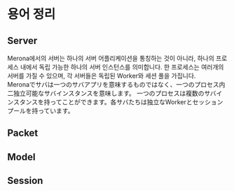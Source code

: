 용어 정리
====

Server
----
Merona에서의 서버는 하나의 서버 어플리케이션을 통칭하는 것이 아니라, 하나의 프로세스 내에서 독립 가능한 하나의 서버 인스턴스를 의미합니다.
한 프로세스는 여러개의 서버를 가질 수 있으며, 각 서버들은 독립된 Worker와 세션 풀을 가집니다.
<br>
Meronaでサバは一つのサバアプリを意味するものではなく、一つのプロセス内二独立可能なサバインスタンスを意味します。
一つのプロセスは複数のサバインスタンスを持ってことができます。各サバたちは独立なWorkerとセッションプールを持っています。

Packet
----

Model
----

Session
----

